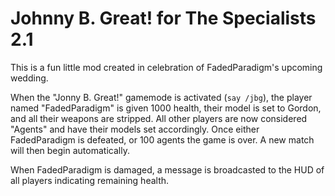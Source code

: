 Johnny B. Great! for The Specialists 2.1
========================================

This is a fun little mod created in celebration of FadedParadigm's upcoming
wedding.

When the "Jonny B. Great!" gamemode is activated (`say /jbg`), the player named
"FadedParadigm" is given 1000 health, their model is set to Gordon, and all
their weapons are stripped. All other players are now considered "Agents" and
have their models set accordingly. Once either FadedParadigm is defeated, or
100 agents the game is over. A new match will then begin automatically.

When FadedParadigm is damaged, a message is broadcasted to the HUD of all
players indicating remaining health.
